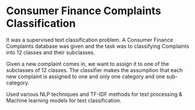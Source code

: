 # Consumer Finance Complaints Classification
It was a supervised text classification problem. A Consumer Finance Complaints database was given and the task was to classifying Complaints into 12 classes and their subclasses.

Given a new complaint comes in, we want to assign it to one of the subclasses of 12 classes. The classifier makes the assumption that each new complaint is assigned to one and only one category and one sub-category. 

Used various NLP techniques and TF-IDF methods for text processing & Machine learning models for text classification.
